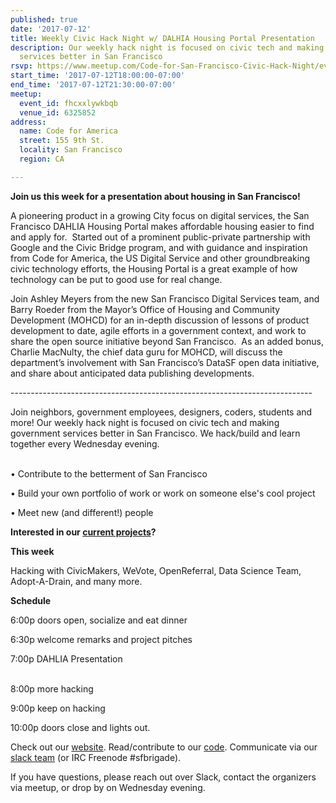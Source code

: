 ```yaml
---
published: true
date: '2017-07-12'
title: Weekly Civic Hack Night w/ DALHIA Housing Portal Presentation
description: Our weekly hack night is focused on civic tech and making government
  services better in San Francisco
rsvp: https://www.meetup.com/Code-for-San-Francisco-Civic-Hack-Night/events/241008811/
start_time: '2017-07-12T18:00:00-07:00'
end_time: '2017-07-12T21:30:00-07:00'
meetup:
  event_id: fhcxxlywkbqb
  venue_id: 6325852
address:
  name: Code for America
  street: 155 9th St.
  locality: San Francisco
  region: CA

---
```

<!-- imported via scripts/generate-events-from-meetup -->
<p><b>Join us this week for a presentation about housing in San Francisco!</b></p> <p>A pioneering product in a growing City focus on digital services, the San Francisco DAHLIA Housing Portal makes affordable housing easier to find and apply for.  Started out of a prominent public-private partnership with Google and the Civic Bridge program, and with guidance and inspiration from Code for America, the US Digital Service and other groundbreaking civic technology efforts, the Housing Portal is a great example of how technology can be put to good use for real change. </p> <p>Join Ashley Meyers from the new San Francisco Digital Services team, and Barry Roeder from the Mayor’s Office of Housing and Community Development (MOHCD) for an in-depth discussion of lessons of product development to date, agile efforts in a government context, and work to share the open source initiative beyond San Francisco.  As an added bonus, Charlie MacNulty, the chief data guru for MOHCD, will discuss the department’s involvement with San Francisco’s DataSF open data initiative, and share about anticipated data publishing developments.</p> <p>---------------------------------------------------------------------------</p> <p>Join neighbors, government employees, designers, coders, students and more! Our weekly hack night is focused on civic tech and making government services better in San Francisco. We hack/build and learn together every Wednesday evening.</p> <p><br/>• Contribute to the betterment of San Francisco</p> <p>• Build your own portfolio of work or work on someone else's cool project</p> <p>• Meet new (and different!) people</p> <p><b>Interested in our <a href="http://codeforsanfrancisco.org/projects/">current projects</a>?</b></p> <p><b>This week</b></p> <p>Hacking with CivicMakers, WeVote, OpenReferral, Data Science Team, Adopt-A-Drain, and many more.</p> <p><b>Schedule</b></p> <p>6:00p doors open, socialize and eat dinner</p> <p>6:30p welcome remarks and project pitches</p> <p>7:00p DAHLIA Presentation</p> <p><br/>8:00p more hacking</p> <p>9:00p keep on hacking</p> <p>10:00p doors close and lights out.</p> <p>Check out our <a href="http://codeforsanfrancisco.org/">website</a>. Read/contribute to our <a href="https://github.com/sfbrigade">code</a>. Communicate via our <a href="http://c4a.me/cfsfslack">slack team</a> (or IRC Freenode #sfbrigade). </p> <p>If you have questions, please reach out over Slack, contact the organizers via meetup, or drop by on Wednesday evening.</p> 
